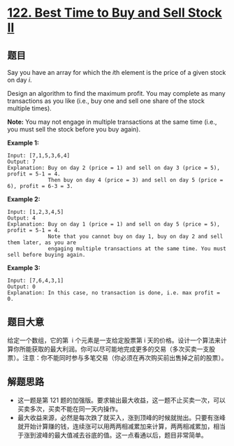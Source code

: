 # [122. Best Time to Buy and Sell Stock II](https://leetcode-cn.com/problems/best-time-to-buy-and-sell-stock-ii/)

## 题目

Say you have an array for which the *i*th element is the price of a given stock on day *i*.

Design an algorithm to find the maximum profit. You may complete as many transactions as you like (i.e., buy one and sell one share of the stock multiple times).

**Note:** You may not engage in multiple transactions at the same time (i.e., you must sell the stock before you buy again).

**Example 1:**

    Input: [7,1,5,3,6,4]
    Output: 7
    Explanation: Buy on day 2 (price = 1) and sell on day 3 (price = 5), profit = 5-1 = 4.
                 Then buy on day 4 (price = 3) and sell on day 5 (price = 6), profit = 6-3 = 3.

**Example 2:**

    Input: [1,2,3,4,5]
    Output: 4
    Explanation: Buy on day 1 (price = 1) and sell on day 5 (price = 5), profit = 5-1 = 4.
                 Note that you cannot buy on day 1, buy on day 2 and sell them later, as you are
                 engaging multiple transactions at the same time. You must sell before buying again.

**Example 3:**

    Input: [7,6,4,3,1]
    Output: 0
    Explanation: In this case, no transaction is done, i.e. max profit = 0.

## 题目大意

给定一个数组，它的第  i 个元素是一支给定股票第 i 天的价格。设计一个算法来计算你所能获取的最大利润。你可以尽可能地完成更多的交易（多次买卖一支股票）。注意：你不能同时参与多笔交易（你必须在再次购买前出售掉之前的股票）。

## 解题思路

- 这一题是第 121 题的加强版。要求输出最大收益，这一题不止买卖一次，可以买卖多次，买卖不能在同一天内操作。
- 最大收益来源，必然是每次跌了就买入，涨到顶峰的时候就抛出。只要有涨峰就开始计算赚的钱，连续涨可以用两两相减累加来计算，两两相减累加，相当于涨到波峰的最大值减去谷底的值。这一点看通以后，题目非常简单。
